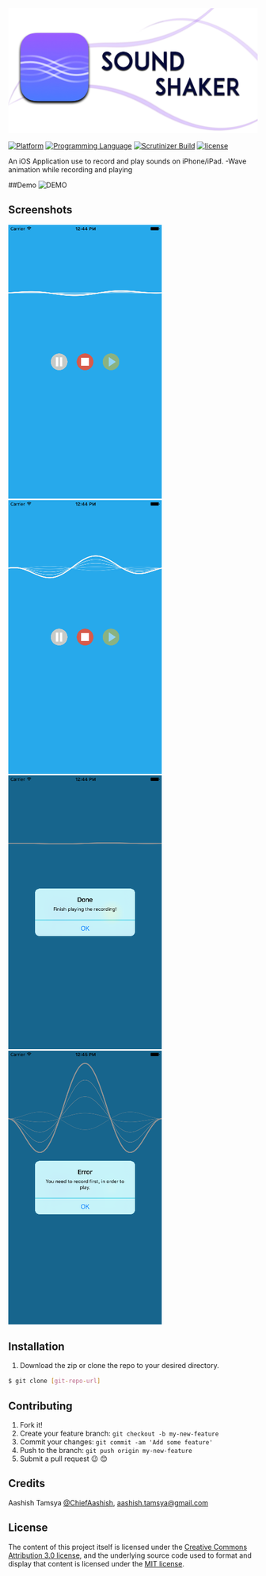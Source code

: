 <img src="https://github.com/aashishtamsya/SoundShaker/blob/master/Resources/Logo.png">

[![Platform](https://img.shields.io/badge/platform-ios-lightgrey.svg)]()
[![Programming Language](https://img.shields.io/badge/language-objective--c-ff69b4.svg)]()
[![Scrutinizer Build](https://img.shields.io/scrutinizer/build/g/filp/whoops.svg?maxAge=2592000)]()
[![license](https://img.shields.io/github/license/mashape/apistatus.svg?maxAge=2592000)](LICENSE.md)

An iOS Application use to record and play sounds on iPhone/iPad. 
-Wave animation while recording and playing

##Demo
![DEMO](https://github.com/aashishtamsya/SoundShakerObjC/blob/master/Resources/Demo/DEMO.gif)
## Screenshots

![Screenshot Home](Resources/Screenshots/1.png?raw=true "Screenshot Home")
![Screenshot Recording](Resources/Screenshots/2.png?raw=true "Screenshot Recording")
![Screenshot Played](Resources/Screenshots/3.png?raw=true "Screenshot Played")
![Screenshot Shake](Resources/Screenshots/4.png?raw=true "Screenshot Shake")

## Installation

1. Download the zip or clone the repo to your desired directory.

```sh
$ git clone [git-repo-url] 
```

## Contributing

1. Fork it!
2. Create your feature branch: `git checkout -b my-new-feature`
3. Commit your changes: `git commit -am 'Add some feature'`
4. Push to the branch: `git push origin my-new-feature`
5. Submit a pull request 😉 😊


## Credits

Aashish Tamsya [@ChiefAashish](https://www.twitter.com/chiefaashish),
aashish.tamsya@gmail.com


## License

The content of this project itself is licensed under the [Creative Commons Attribution 3.0 license](https://creativecommons.org/licenses/by/3.0/us/deed.en_US), and the underlying source code used to format and display that content is licensed under the [MIT license](https://opensource.org/licenses/mit-license.php).
